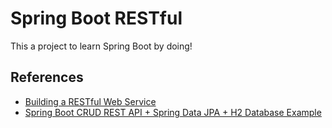 # Spring Boot RESTful

This a project to learn Spring Boot by doing!

## References

- [Building a RESTful Web Service](https://spring.io/guides/gs/rest-service/)
- [Spring Boot CRUD REST API + Spring Data JPA + H2 Database Example](https://www.javaguides.net/2019/08/spring-boot-crud-rest-api-spring-data-jpa-h2-database-example.html)

